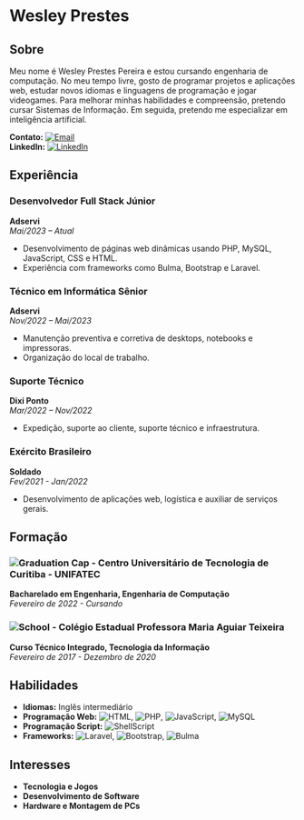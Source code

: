 # Wesley Prestes

## Sobre
Meu nome é Wesley Prestes Pereira e estou cursando engenharia de computação. No meu tempo livre, gosto de programar projetos e aplicações web, estudar novos idiomas e linguagens de programação e jogar videogames. Para melhorar minhas habilidades e compreensão, pretendo cursar Sistemas de Informação. Em seguida, pretendo me especializar em inteligência artificial.


**Contato:** [![Email](https://img.shields.io/badge/Email-wesleypp930%40gmail.com-blue)](mailto:wesleypp930@gmail.com)  
**LinkedIn:** [![LinkedIn](https://img.shields.io/badge/LinkedIn-Wesley%20Prestes%20Pereira-blue)](https://www.linkedin.com/in/wesley-prestes-pereira-924423183/)  

## Experiência

### Desenvolvedor Full Stack Júnior
**Adservi**  
*Mai/2023 – Atual*  
- Desenvolvimento de páginas web dinâmicas usando PHP, MySQL, JavaScript, CSS e HTML.
- Experiência com frameworks como Bulma, Bootstrap e Laravel.

### Técnico em Informática Sênior
**Adservi**  
*Nov/2022 – Mai/2023*  
- Manutenção preventiva e corretiva de desktops, notebooks e impressoras.
- Organização do local de trabalho.

### Suporte Técnico
**Dixi Ponto**  
*Mar/2022 – Nov/2022*  
- Expedição, suporte ao cliente, suporte técnico e infraestrutura.

### Exército Brasileiro
**Soldado**  
*Fev/2021 - Jan/2022*  
- Desenvolvimento de aplicações web, logística e auxiliar de serviços gerais.


## Formação

### ![Graduation Cap](https://img.shields.io/badge/-UNIFATEC-0056b3?style=flat&logo=university&logoColor=white) - Centro Universitário de Tecnologia de Curitiba - UNIFATEC
**Bacharelado em Engenharia, Engenharia de Computação**  
*Fevereiro de 2022 - Cursando*

### ![School](https://img.shields.io/badge/-CEPMAT-brightgreen?style=flat&logo=school&logoColor=white) - Colégio Estadual Professora Maria Aguiar Teixeira
**Curso Técnico Integrado, Tecnologia da Informação**  
*Fevereiro de 2017 - Dezembro de 2020*


## Habilidades

- **Idiomas:** Inglês intermediário
- **Programação Web:** ![HTML](https://img.shields.io/badge/-HTML-E34F26?style=flat&logo=html5&logoColor=white), ![PHP](https://img.shields.io/badge/-PHP-777BB4?style=flat&logo=php&logoColor=white), ![JavaScript](https://img.shields.io/badge/-JavaScript-F7DF1E?style=flat&logo=javascript&logoColor=black), ![MySQL](https://img.shields.io/badge/-MySQL-4479A1?style=flat&logo=mysql&logoColor=white)
- **Programação Script:** ![ShellScript](https://img.shields.io/badge/-ShellScript-4EAA25?style=flat&logo=gnu-bash&logoColor=white)
- **Frameworks:** ![Laravel](https://img.shields.io/badge/-Laravel-FF2D20?style=flat&logo=laravel&logoColor=white), ![Bootstrap](https://img.shields.io/badge/-Bootstrap-7952B3?style=flat&logo=bootstrap&logoColor=white), ![Bulma](https://img.shields.io/badge/-Bulma-00D1B2?style=flat&logo=bulma&logoColor=white)

## Interesses

- **Tecnologia e Jogos**
- **Desenvolvimento de Software**
- **Hardware e Montagem de PCs**
